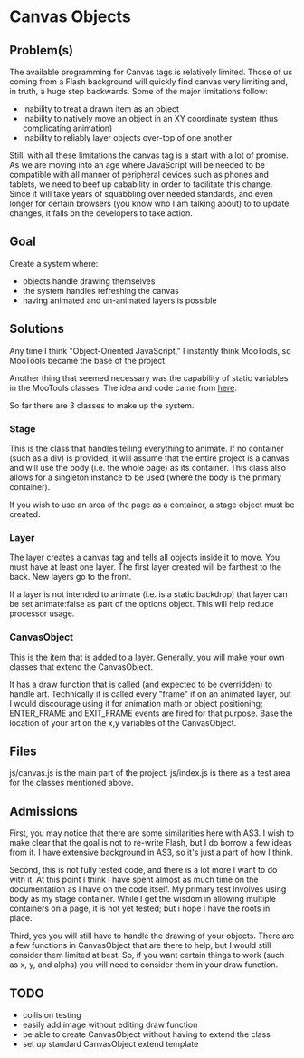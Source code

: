 # Canvas Objects #

## Problem(s) ##

The available programming for Canvas tags is relatively limited. Those of us coming from a Flash background will quickly find canvas very limiting and, in truth, a huge step backwards. Some of the major limitations follow:

+ Inability to treat a drawn item as an object
+ Inability to natively move an object in an XY coordinate system (thus complicating animation)
+ Inability to reliably layer objects over-top of one another

Still, with all these limitations the canvas tag is a start with a lot of promise. As we are moving into an age where JavaScript will be needed to be compatible with all manner of peripheral devices such as phones and tablets, we need to beef up cabability in order to facilitate this change. Since it will take years of squabbling over needed standards, and even longer for certain browsers (you know who I am talking about) to to update changes, it falls on the developers to take action.

## Goal ##

Create a system where: 

+ objects handle drawing themselves
+ the system handles refreshing the canvas
+ having animated and un-animated layers is possible

## Solutions ##

Any time I think "Object-Oriented JavaScript," I instantly think MooTools, so MooTools became the base of the project.

Another thing that seemed necessary was the capability of static variables in the MooTools classes. The idea and code came from [here](http://www.amazon.com/Pro-JavaScript-MooTools-Mark-Obcena/dp/1430230541/ "Pro JavaScript with MooTools").

So far there are 3 classes to make up the system.

### Stage ###

This is the class that handles telling everything to animate. If no container (such as a div) is provided, it will assume that the entire project is a canvas and will use the body (i.e. the whole page) as its container. This class also allows for a singleton instance to be used (where the body is the primary container).

If you wish to use an area of the page as a container, a stage object must be created.

### Layer ###

The layer creates a canvas tag and tells all objects inside it to move. You must have at least one layer. The first layer created will be farthest to the back. New layers go to the front. 

If a layer is not intended to animate (i.e. is a static backdrop) that layer can be set animate:false as part of the options object. This will help reduce processor usage.

### CanvasObject ###

This is the item that is added to a layer. Generally, you will make your own classes that extend the CanvasObject. 

It has a draw function that is called (and expected to be overridden) to handle art. Technically it is called every "frame" if on an animated layer, but I would discourage using it for animation math or object positioning; ENTER_FRAME and EXIT_FRAME events are fired for that purpose. Base the location of your art on the x,y variables of the CanvasObject.

## Files ##

js/canvas.js is the main part of the project. js/index.js is there as a test area for the classes mentioned above.

## Admissions ##

First, you may notice that there are some similarities here with AS3. I wish to make clear that the goal is not to re-write Flash, but I do borrow a few ideas from it. I have extensive background in AS3, so it's just a part of how I think.

Second, this is not fully tested code, and there is a lot more I want to do with it. At this point I think I have spent almost as much time on the documentation as I have on the code itself. My primary test involves using body as my stage container. While I get the wisdom in allowing multiple containers on a page, it is not yet tested; but i hope I have the roots in place.

Third, yes you will still have to handle the drawing of your objects. There are a few functions in CanvasObject that are there to help, but I would still consider them limited at best. So, if you want certain things to work (such as x, y, and alpha) you will need to consider them in your draw function.

## TODO ##

+ collision testing
+ easily add image without editing draw function
+ be able to create CanvasObject without having to extend the class
+ set up standard CanvasObject extend template